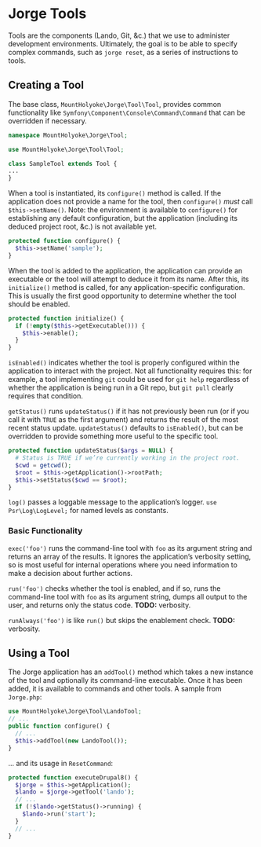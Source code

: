 # Jorge Tools

Tools are the components (Lando, Git, &c.) that we use to administer development environments. Ultimately, the goal is to be able to specify complex commands, such as `jorge reset`, as a series of instructions to tools.

## Creating a Tool

The base class, `MountHolyoke\Jorge\Tool\Tool`, provides common functionality like `Symfony\Component\Console\Command\Command` that can be overridden if necessary.

```php
namespace MountHolyoke\Jorge\Tool;

use MountHolyoke\Jorge\Tool\Tool;

class SampleTool extends Tool {
...
}
```

When a tool is instantiated, its `configure()` method is called. If the application does not provide a name for the tool, then `configure()` _must_ call `$this->setName()`. Note: the environment is available to `configure()` for establishing any default configuration, but the application (including its deduced project root, &c.) is not available yet.

```php
protected function configure() {
  $this->setName('sample');
}
```

When the tool is added to the application, the application can provide an executable or the tool will attempt to deduce it from its name. After this, its `initialize()` method is called, for any application-specific configuration. This is usually the first good opportunity to determine whether the tool should be enabled.

```php
protected function initialize() {
  if (!empty($this->getExecutable())) {
    $this->enable();
  }
}
```

`isEnabled()` indicates whether the tool is properly configured within the application to interact with the project. Not all functionality requires this: for example, a tool implementing `git` could be used for `git help` regardless of whether the application is being run in a Git repo, but `git pull` clearly requires that condition.

`getStatus()` runs `updateStatus()` if it has not previously been run (or if you call it with `TRUE` as the first argument) and returns the result of the most recent status update. `updateStatus()` defaults to `isEnabled()`, but can be overridden to provide something more useful to the specific tool.

```php
protected function updateStatus($args = NULL) {
  # Status is TRUE if we’re currently working in the project root.
  $cwd = getcwd();
  $root = $this->getApplication()->rootPath;
  $this->setStatus($cwd == $root);
}
```

`log()` passes a loggable message to the application’s logger. `use Psr\Log\LogLevel;` for named levels as constants.

### Basic Functionality

`exec('foo')` runs the command-line tool with `foo` as its argument string and returns an array of the results. It ignores the application’s verbosity setting, so is most useful for internal operations where you need information to make a decision about further actions.

`run('foo')` checks whether the tool is enabled, and if so, runs the command-line tool with `foo` as its argument string, dumps all output to the user, and returns only the status code. **TODO:** verbosity.

`runAlways('foo')` is like `run()` but skips the enablement check. **TODO:** verbosity.

## Using a Tool

The Jorge application has an `addTool()` method which takes a new instance of the tool and optionally its command-line executable. Once it has been added, it is available to commands and other tools. A sample from `Jorge.php`:
```php
use MountHolyoke\Jorge\Tool\LandoTool;
// ...
public function configure() {
  // ...
  $this->addTool(new LandoTool());
}
```
... and its usage in `ResetCommand`:
```php
protected function executeDrupal8() {
  $jorge = $this->getApplication();
  $lando = $jorge->getTool('lando');
  // ...
  if (!$lando->getStatus()->running) {
    $lando->run('start');
  }
  // ...
}
```
